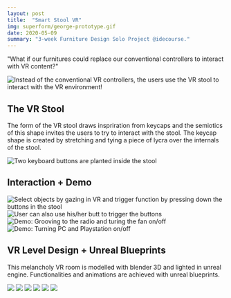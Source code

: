 ```yaml
---
layout: post
title:  "Smart Stool VR"
img: superform/george-prototype.gif
date: 2020-05-09
summary: "3-week Furniture Design Solo Project @idecourse."
---
```


"What if our furnitures could replace our conventional controllers to interact with VR content?" 

![](/images/superform/george-prototype.gif "Instead of the conventional VR controllers, the users use the VR stool to interact with the VR environment!")


## The VR Stool

The form of the VR stool draws inspriration from keycaps and the semiotics of this shape invites the users to try to interact with the stool. The keycap shape is created by stretching and tying a piece of lycra over the internals of the stool.

![](/images/superform/superform-stool-1.jpg "Two keyboard buttons are planted inside the stool")


## Interaction + Demo

![](/images/superform/interaction.jpg "Select objects by gazing in VR and trigger function by pressing down the buttons in the stool")
![](/images/superform/demo-3.gif "User can also use his/her butt to trigger the buttons")
![](/images/superform/demo-1.gif "Demo: Grooving to the radio and turing the fan on/off")
![](/images/superform/demo-2.gif "Demo: Turning PC and Playstation on/off")


## VR Level Design + Unreal Blueprints

This melancholy VR room is modelled with blender 3D and lighted in unreal engine.
Functionalities and animations are achieved with unreal blueprints.

![](/images/superform/vr-lofi-process-1.jpg )
![](/images/superform/vr-lofi-process-2.jpg )
![](/images/superform/vr-lofi-process-3.jpg )
![](/images/superform/vr-lofi-process-4.jpg )
![](/images/superform/bp_player.jpg )
![](/images/superform/bp_player_2.jpg )